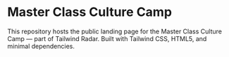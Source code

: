 # Master Class Culture Camp

This repository hosts the public landing page for the Master Class Culture Camp — part of Tailwind Radar.
Built with Tailwind CSS, HTML5, and minimal dependencies.
